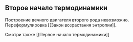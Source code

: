 
## Второе начало термодинамики
Построение вечного двигателя второго рода невозможно.
Переформулировка [[Закон возрастания энтропии]].

Смотри также [[Первое начало термодинамики]]
